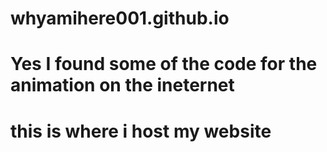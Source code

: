 # whyamihere001.github.io
# Yes I found some of the code for the animation on the ineternet
# this is where i host my website

